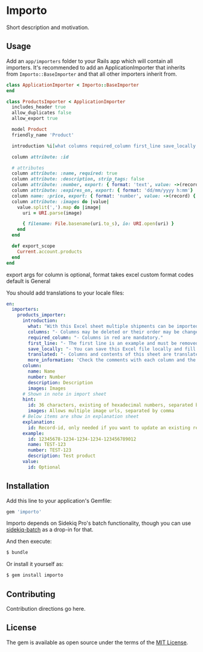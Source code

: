 # Importo

Short description and motivation.

## Usage

Add an `app/importers` folder to your Rails app which will contain all importers.
It's recommended to add an ApplicationImporter that inherits from `Importo::BaseImporter` and that all other importers inherit from.

```ruby
class ApplicationImporter < Importo::BaseImporter
end
```

```ruby
class ProductsImporter < ApplicationImporter
  includes_header true
  allow_duplicates false
  allow_export true

  model Product
  friendly_name 'Product'

  introduction %i[what columns required_column first_line save_locally translated more_information]

  column attribute: :id

  # attributes
  column attribute: :name, required: true
  column attribute: :description, strip_tags: false
  column attribute: :number, export: { format: 'text', value: ->(record) { record.number }, example: 'FLAG-NLD-001' }, style: {b: true}
  column attribute: :expires_on, export: { format: 'dd/mm/yyyy h:mm'}
  column name: :price, export: { format: 'number', value: ->(record) { record.price } }
  column attribute: :images do |value|
    value.split(',').map do |image|
      uri = URI.parse(image)

      { filename: File.basename(uri.to_s), io: URI.open(uri) }
    end
  end

  def export_scope
    Current.account.products
  end
end
```
export args for column is optional, format takes excel custom format codes default is General  

You should add translations to your locale files:

```yaml
en:
  importers:
    products_importer:
      introduction:
        what: "With this Excel sheet multiple shipments can be imported at once. Mind the following:"
        columns: "- Columns may be deleted or their order may be changed."
        required_column: "- Columns in red are mandatory."
        first_line: "- The first line is an example and must be removed."
        save_locally: "- You can save this Excel file locally and fill it in partially, so you can re-use it."
        translated: "- Columns and contents of this sheet are translated based on your locale, make sure you import in the same locale as you download the sample file."
        more_information: 'Check the comments with each column and the "Explanation" sheet for more information.'
      column:
        name: Name
        number: Number
        description: Description
        images: Images
      # Shown in note in import sheet
      hint:
        id: 36 characters, existing of hexadecimal numbers, separated by dashes
        images: Allows multiple image urls, separated by comma
      # Below items are show in explanation sheet
      explanation:
        id: Record-id, only needed if you want to update an existing record
      example:
        id: 12345678-1234-1234-1234-123456789012
        name: TEST-123
        number: TEST-123
        description: Test product
      value:
        id: Optional

```

## Installation

Add this line to your application's Gemfile:

```ruby
gem 'importo'
```

Importo depends on Sidekiq Pro's batch functionality, 
though you can use [sidekiq-batch](https://github.com/entdec/sidekiq-batch) as a drop-in for that.

And then execute:

```bash
$ bundle
```

Or install it yourself as:

```bash
$ gem install importo
```

## Contributing

Contribution directions go here.

## License

The gem is available as open source under the terms of the [MIT License](http://opensource.org/licenses/MIT).
